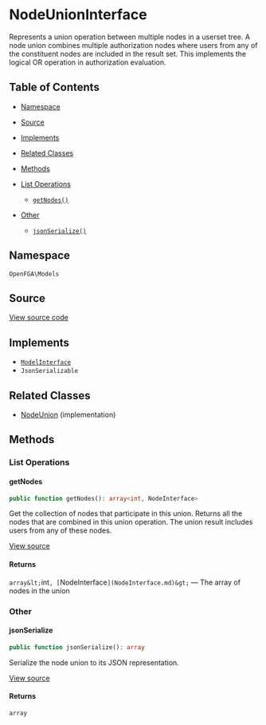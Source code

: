 # NodeUnionInterface

Represents a union operation between multiple nodes in a userset tree. A node union combines multiple authorization nodes where users from any of the constituent nodes are included in the result set. This implements the logical OR operation in authorization evaluation.

## Table of Contents

- [Namespace](#namespace)
- [Source](#source)
- [Implements](#implements)
- [Related Classes](#related-classes)
- [Methods](#methods)

- [List Operations](#list-operations)
  - [`getNodes()`](#getnodes)
- [Other](#other)
  - [`jsonSerialize()`](#jsonserialize)

## Namespace

`OpenFGA\Models`

## Source

[View source code](https://github.com/evansims/openfga-php/blob/main/src/Models/NodeUnionInterface.php)

## Implements

- [`ModelInterface`](ModelInterface.md)
- `JsonSerializable`

## Related Classes

- [NodeUnion](Models/NodeUnion.md) (implementation)

## Methods

### List Operations

#### getNodes

```php
public function getNodes(): array<int, NodeInterface>

```

Get the collection of nodes that participate in this union. Returns all the nodes that are combined in this union operation. The union result includes users from any of these nodes.

[View source](https://github.com/evansims/openfga-php/blob/main/src/Models/NodeUnionInterface.php#L26)

#### Returns

`array&lt;`int`, [`NodeInterface`](NodeInterface.md)&gt;` — The array of nodes in the union

### Other

#### jsonSerialize

```php
public function jsonSerialize(): array

```

Serialize the node union to its JSON representation.

[View source](https://github.com/evansims/openfga-php/blob/main/src/Models/NodeUnionInterface.php#L34)

#### Returns

`array`
